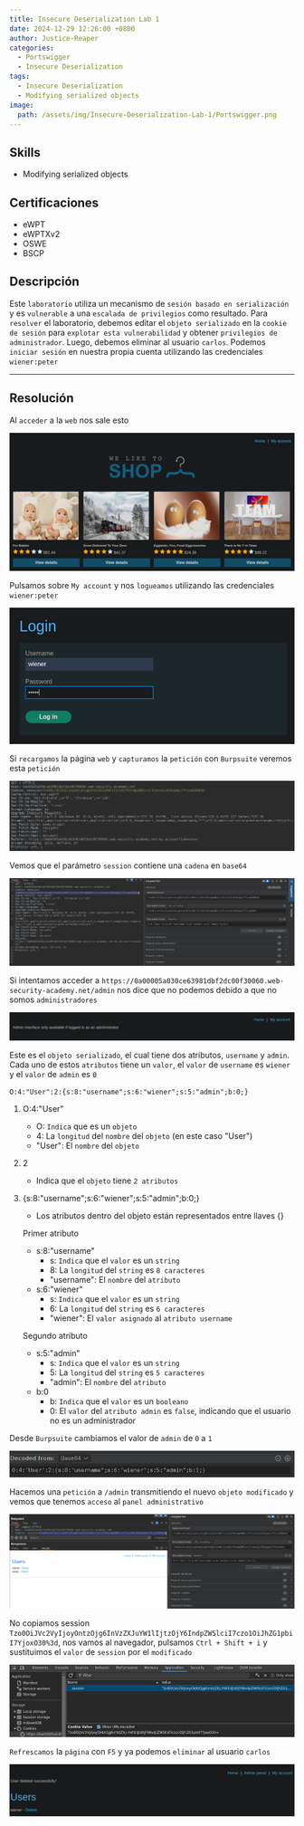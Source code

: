 ```yaml
---
title: Insecure Deserialization Lab 1
date: 2024-12-29 12:26:00 +0800
author: Justice-Reaper
categories:
  - Portswigger
  - Insecure Deserialization
tags:
  - Insecure Deserialization
  - Modifying serialized objects
image:
  path: /assets/img/Insecure-Deserialization-Lab-1/Portswigger.png
---
```


## Skills

- Modifying serialized objects

## Certificaciones

- eWPT
- eWPTXv2
- OSWE
- BSCP
  
## Descripción

Este `laboratorio` utiliza un mecanismo de `sesión basado en serialización` y es `vulnerable` a una `escalada de privilegios` como resultado. Para `resolver` el laboratorio, debemos editar el `objeto serializado` en la `cookie de sesión` para `explotar esta vulnerabilidad` y obtener `privilegios de administrador`. Luego, debemos eliminar al usuario `carlos`. Podemos `iniciar sesión` en nuestra propia cuenta utilizando las credenciales `wiener:peter`

---
## Resolución

Al `acceder` a la `web` nos sale esto

![](/assets/img/Insecure-Deserialization-Lab-1/image_1.png)

Pulsamos sobre `My account` y nos `logueamos` utilizando las credenciales `wiener:peter`

![](/assets/img/Insecure-Deserialization-Lab-1/image_2.png)

Si `recargamos` la página `web` y `capturamos` la `petición` con `Burpsuite` veremos esta `petición`

![](/assets/img/Insecure-Deserialization-Lab-1/image_3.png)

Vemos que el parámetro `session` contiene una `cadena` en `base64`

![](/assets/img/Insecure-Deserialization-Lab-1/image_4.png)

Si intentamos acceder a `https://0a00005a030ce63981dbf2dc00f30060.web-security-academy.net/admin` nos dice que no podemos debido a que no somos `administradores`

![](/assets/img/Insecure-Deserialization-Lab-1/image_5.png)

Este es el `objeto serializado`, el cual tiene dos atributos, `username` y `admin`. Cada uno de estos `atributos` tiene un `valor`, el `valor` de `username` es `wiener` y el `valor` de `admin` es `0`

```
O:4:"User":2:{s:8:"username";s:6:"wiener";s:5:"admin";b:0;}
```

1. O:4:"User"
   - O: `Indica` que es un `objeto`
   - 4: La `longitud` del `nombre` del `objeto` (en este caso "User")
   - "User": El `nombre` del `objeto`

2. 2
   - Indica que el `objeto` tiene `2 atributos`

3. {s:8:"username";s:6:"wiener";s:5:"admin";b:0;}
   - Los atributos dentro del objeto están representados entre llaves {}

   Primer atributo
   - s:8:"username"
     - s: `Indica` que el `valor` es un `string`
     - 8: La `longitud` del `string` es `8 caracteres`
     - "username": El `nombre` del `atributo`
   - s:6:"wiener"
     - s: `Indica` que el `valor` es un `string`
     - 6: La `longitud` del `string` es `6 caracteres`
     - "wiener": El `valor asignado` al `atributo username`

   Segundo atributo
   - s:5:"admin"
     - s: `Indica` que el `valor` es un `string`
     - 5: La `longitud` del `string` es `5 caracteres`
     - "admin": El `nombre` del `atributo`
   - b:0
     - b: `Indica` que el `valor` es un `booleano`
     - 0: El `valor` del `atributo admin` es `false`, indicando que el usuario no es un administrador

Desde `Burpsuite` cambiamos el valor de `admin` de `0` a `1`

![](/assets/img/Insecure-Deserialization-Lab-1/image_6.png)

Hacemos una `petición` a `/admin` transmitiendo el nuevo `objeto modificado` y vemos que tenemos `acceso` al `panel administrativo`

![](/assets/img/Insecure-Deserialization-Lab-1/image_7.png)

No copiamos session `Tzo0OiJVc2VyIjoyOntzOjg6InVzZXJuYW1lIjtzOjY6IndpZW5lciI7czo1OiJhZG1pbiI7YjoxO30%3d`, nos vamos al navegador, pulsamos `Ctrl + Shift + i` y sustituimos el `valor` de `session` por el `modificado`

![](/assets/img/Insecure-Deserialization-Lab-1/image_8.png)

`Refrescamos` la `página` con `F5` y ya podemos `eliminar` al usuario `carlos`

![](/assets/img/Insecure-Deserialization-Lab-1/image_9.png)
